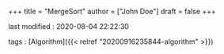 +++
title = "MergeSort"
author = ["John Doe"]
draft = false
+++

last modified
: 2020-08-04 22:22:30


tags
: [Algorithm]({{< relref "20200916235844-algorithm" >}})
